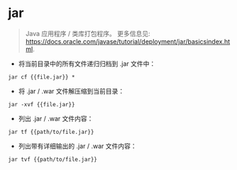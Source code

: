 # jar

> Java 应用程序 / 类库打包程序。
> 更多信息见: <https://docs.oracle.com/javase/tutorial/deployment/jar/basicsindex.html>.

- 将当前目录中的所有文件递归归档到 .jar 文件中：

`jar cf {{file.jar}} *`

- 将 .jar / .war 文件解压缩到当前目录：

`jar -xvf {{file.jar}}`

- 列出 .jar / .war 文件内容：

`jar tf {{path/to/file.jar}}`

- 列出带有详细输出的 .jar / .war 文件内容：

`jar tvf {{path/to/file.jar}}`
